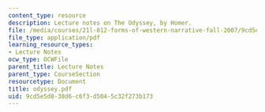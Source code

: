 ```yaml
---
content_type: resource
description: Lecture notes on The Odyssey, by Homer.
file: /media/courses/21l-012-forms-of-western-narrative-fall-2007/9cd5e5d838d6c6f3d5045c32f273b173_odyssey.pdf
file_type: application/pdf
learning_resource_types:
- Lecture Notes
ocw_type: OCWFile
parent_title: Lecture Notes
parent_type: CourseSection
resourcetype: Document
title: odyssey.pdf
uid: 9cd5e5d8-38d6-c6f3-d504-5c32f273b173
---
```

